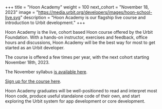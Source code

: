 +++
title = "Hoon Academy"
weight = 100
next_cohort = "November 18, 2023"
image = "https://media.urbit.org/developers/images/hoon-school-live.svg"
description = "Hoon Academy is our flagship live course and introduction to Urbit development."
+++

Hoon Academy is the live, cohort based Hoon course offered by the Urbit Foundation. With a hands-on instructor, exercises and feedback, office hours and discussions, Hoon Academy will be the best way for most to get started as an Urbit developer.

The course is offered a few times per year, with the next cohort starting November 18th, 2023. 

The November syllabus [is available here](https://docs.google.com/document/d/1LQL4B59B0uK75KFSErb-BFJ8pbhVxyoyA1tRiv4RBlc/edit?usp=sharing).

[Sign up for the course here](https://airtable.com/appr051v1PWk2x1QF/shrqzaLRLzDsHDnCX).

Hoon Academy graduates will be well-positioned to read and
interpret most Hoon code, produce useful standalone code of their own, and start exploring the Urbit system for app development or core development.